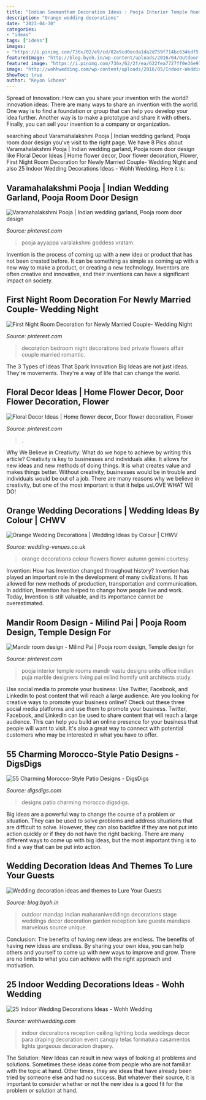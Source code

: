 ```yaml
---
title: "Indian Seemantham Decoration Ideas : Pooja Interior Temple Rooms Mandir Vastu Designs Units Office Indian Puja Marble Designers Living Pai Milind Homify Unit Architects Study"
description: "Orange wedding decorations"
date: "2023-04-30"
categories:
- "ideas"
tags: ["ideas"]
images:
- "https://i.pinimg.com/736x/02/e9/cd/02e9cd0ecda1da2d759f714bc634bdf5.jpg"
featuredImage: "http://blog.byoh.in/wp-content/uploads/2016/04/Outdoor-wedding-ideas-2.jpg"
featured_image: "https://i.pinimg.com/736x/62/2f/ea/622fea7727ff0e36e97706a95032e227.jpg"
image: "http://wohhwedding.com/wp-content/uploads/2016/05/Indoor-Wedding-Reception-Decorations.jpg"
ShowToc: true
author: "Keyon Schoen"
---
```



Spread of Innovation: How can you share your invention with the world?
innovation ideas: 
There are many ways to share an invention with the world. One way is to find a foundation or group that can help you develop your idea further. Another way is to make a prototype and share it with others. Finally, you can sell your invention to a company or organization.

	

		
searching about Varamahalakshmi Pooja | Indian wedding garland, Pooja room door design you've visit to the right page. We have 8 Pics about Varamahalakshmi Pooja | Indian wedding garland, Pooja room door design like Floral Decor Ideas | Home flower decor, Door flower decoration, Flower, First Night Room Decoration for Newly Married Couple- Wedding Night and also 25 Indoor Wedding Decorations Ideas - Wohh Wedding. Here it is:
		
    
## Varamahalakshmi Pooja | Indian Wedding Garland, Pooja Room Door Design

<img loading=lazy src="https://i.pinimg.com/736x/62/2f/ea/622fea7727ff0e36e97706a95032e227.jpg" onerror="this.onerror=null;this.src='https://tse1.mm.bing.net/th?id=OIP.g0F4rm16aae9MsOHqo-oZQHaIg&amp;pid=15.1';" alt="Varamahalakshmi Pooja | Indian wedding garland, Pooja room door design">

_Source: pinterest.com_

>pooja ayyappa varalakshmi goddess vratam. 

	

Invention is the process of coming up with a new idea or product that has not been created before. It can be something as simple as coming up with a new way to make a product, or creating a new technology. Inventors are often creative and innovative, and their inventions can have a significant impact on society.

    
## First Night Room Decoration For Newly Married Couple- Wedding Night

<img loading=lazy src="https://i.pinimg.com/736x/02/e9/cd/02e9cd0ecda1da2d759f714bc634bdf5.jpg" onerror="this.onerror=null;this.src='https://tse4.mm.bing.net/th?id=OIP.HsU7qfjW0h47jZltjfR-4wHaFp&amp;pid=15.1';" alt="First Night Room Decoration for Newly Married Couple- Wedding Night">

_Source: pinterest.com_

>decoration bedroom night decorations bed private flowers affair couple married romantic. 

	

The 3 Types of Ideas That Spark Innovation
Big Ideas are not just ideas. They're movements. They're a way of life that can change the world.

    
## Floral Decor Ideas | Home Flower Decor, Door Flower Decoration, Flower

<img loading=lazy src="https://i.pinimg.com/736x/0e/d1/49/0ed1492edbc816a7ff898c87da6e1912.jpg" onerror="this.onerror=null;this.src='https://tse3.mm.bing.net/th?id=OIP.dOSSJkqvnxhTdqZ82IcAjwHaNK&amp;pid=15.1';" alt="Floral Decor Ideas | Home flower decor, Door flower decoration, Flower">

_Source: pinterest.com_

>. 

	

Why We Believe in Creativity: What do we hope to achieve by writing this article?
Creativity is key to businesses and individuals alike. It allows for new ideas and new methods of doing things. It is what creates value and makes things better. Without creativity, businesses would be in trouble and individuals would be out of a job. There are many reasons why we believe in creativity, but one of the most important is that it helps usLOVE WHAT WE DO!

    
## Orange Wedding Decorations | Wedding Ideas By Colour | CHWV

<img loading=lazy src="https://www.wedding-venues.co.uk/sites/default/files/15.curatin-flowers-geminiphotography-orange-wedding-decorations-autumn.jpg" onerror="this.onerror=null;this.src='https://tse3.mm.bing.net/th?id=OIP.jOstPnn3Uch5agGZ4KwOEwHaLH&amp;pid=15.1';" alt="Orange Wedding Decorations | Wedding Ideas by Colour | CHWV">

_Source: wedding-venues.co.uk_

>orange decorations colour flowers flower autumn gemini courtesy. 

	

Invention: How has Invention changed throughout history?
Invention has played an important role in the development of many civilizations. It has allowed for new methods of production, transportation and communication. In addition, Invention has helped to change how people live and work. Today, Invention is still valuable, and its importance cannot be overestimated.

    
## Mandir Room Design - Milind Pai | Pooja Room Design, Temple Design For

<img loading=lazy src="https://i.pinimg.com/736x/19/eb/d2/19ebd28dd982e3310b79da34983ef851.jpg" onerror="this.onerror=null;this.src='https://tse3.mm.bing.net/th?id=OIP.aoX7HZCKKVqU-OIqKwNWkAHaE8&amp;pid=15.1';" alt="Mandir room design - Milind Pai | Pooja room design, Temple design for">

_Source: pinterest.com_

>pooja interior temple rooms mandir vastu designs units office indian puja marble designers living pai milind homify unit architects study. 

	

Use social media to promote your business: Use Twitter, Facebook, and LinkedIn to post content that will reach a large audience.
Are you looking for creative ways to promote your business online? Check out these three social media platforms and use them to promote your business. Twitter, Facebook, and LinkedIn can be used to share content that will reach a large audience. This can help you build an online presence for your business that people will want to visit. It's also a great way to connect with potential customers who may be interested in what you have to offer.

    
## 55 Charming Morocco-Style Patio Designs - DigsDigs

<img loading=lazy src="http://www.digsdigs.com/photos/charming-morocco-style-patio-designs-45-554x738.jpg" onerror="this.onerror=null;this.src='https://tse4.mm.bing.net/th?id=OIP.LCorudpbVmwdHM_qPtLHCAHaJ3&amp;pid=15.1';" alt="55 Charming Morocco-Style Patio Designs - DigsDigs">

_Source: digsdigs.com_

>designs patio charming morocco digsdigs. 

	

Big ideas are a powerful way to change the course of a problem or situation. They can be used to solve problems and address situations that are difficult to solve. However, they can also backfire if they are not put into action quickly or if they do not have the right backing. There are many different ways to come up with big ideas, but the most important thing is to find a way that can be put into action.

    
## Wedding Decoration Ideas And Themes To Lure Your Guests

<img loading=lazy src="http://blog.byoh.in/wp-content/uploads/2016/04/Outdoor-wedding-ideas-2.jpg" onerror="this.onerror=null;this.src='https://tse2.mm.bing.net/th?id=OIP.nHgeIqT46OviNx0aolnjRwHaLH&amp;pid=15.1';" alt="Wedding decoration ideas and themes to Lure Your Guests">

_Source: blog.byoh.in_

>outdoor mandap indian maharaniweddings decorations stage weddings decor decoration garden reception lure guests mandaps marvelous source unique. 

	

Conclusion: The benefits of having new ideas are endless.
The benefits of having new ideas are endless. By sharing your own idea, you can help others and yourself to come up with new ways to improve and grow. There are no limits to what you can achieve with the right approach and motivation.

    
## 25 Indoor Wedding Decorations Ideas - Wohh Wedding

<img loading=lazy src="http://wohhwedding.com/wp-content/uploads/2016/05/Indoor-Wedding-Reception-Decorations.jpg" onerror="this.onerror=null;this.src='https://tse3.mm.bing.net/th?id=OIP.coJWt4Gv8vg0UHbbs1lh2gHaLH&amp;pid=15.1';" alt="25 Indoor Wedding Decorations Ideas - Wohh Wedding">

_Source: wohhwedding.com_

>indoor decorations reception ceiling lighting boda weddings decor para draping decoration event canopy telas formatura casamentos lights gorgeous decoracion drapery. 

	

The Solution:
New Ideas can result in new ways of looking at problems and solutions. Sometimes these ideas come from people who are not familiar with the topic at hand. Other times, they are ideas that have already been tried by someone else and had no success. But whatever their source, it is important to consider whether or not the new idea is a good fit for the problem or solution at hand.

